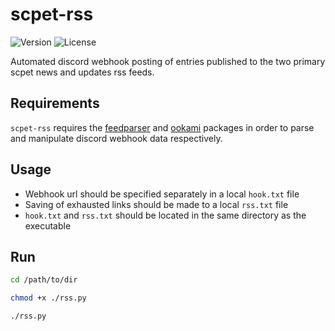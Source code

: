 # scpet-rss
![Version](https://img.shields.io/badge/version-v1.0-blue)
![License](https://img.shields.io/badge/license-GPLv3-orange)

Automated discord webhook posting of entries published to the two primary scpet news and updates rss feeds.

## Requirements
`scpet-rss` requires the [feedparser](https://github.com/kurtmckee/feedparser) and [ookami](https://github.com/tainn/ookami) packages in order to parse and manipulate discord webhook data respectively.

## Usage
- Webhook url should be specified separately in a local `hook.txt` file
- Saving of exhausted links should be made to a local `rss.txt` file
- `hook.txt` and `rss.txt` should be located in the same directory as the executable

## Run
```sh
cd /path/to/dir

chmod +x ./rss.py

./rss.py
```

